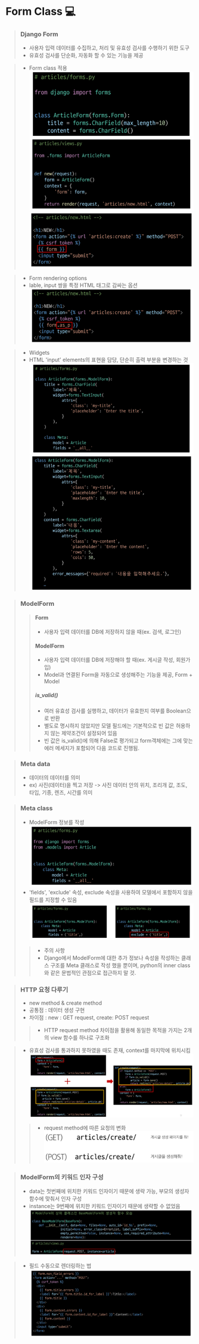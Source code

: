 # Form Class 💻

> ### Django Form
> - 사용자 입력 데이터를 수집하고, 처리 및 유효성 검사를 수행하기 위한 도구
> - 유효성 검사를 단순화, 자동화 할 수 있는 기능을 제공

> - Form class 적용
> ![img.png](img.png)
> ![img_1.png](img_1.png)
> ![img_2.png](img_2.png)

> - Form rendering options
> - lable, input 쌍을 특정 HTML 태그로 감싸는 옵션
> ![img_3.png](img_3.png)

> - Widgets
> - HTML 'input' elements의 표현을 담당, 단순히 출력 부분을 변경하는 것
> ![img_9.png](img_9.png)
> ![img_10.png](img_10.png)

> ### ModelForm
>> #### Form
>> - 사용자 입력 데이터를 DB에 저장하지 않을 때(ex. 검색, 로그인)
>> #### ModelForm
>> - 사용자 입력 데이터를 DB에 저장해야 할 때(ex. 게시글 작성, 회원가입)
>> - Model과 연결된 Form을 자동으로 생성해주는 기능을 제공, Form + Model
>> ##### is_valid()
>> - 여러 유효성 검사를 실행하고, 데이터가 유효한지 여부를 Boolean으로 반환
>> - 별도로 명시하지 않았지만 모델 필드에는 기본적으로 빈 값은 허용하지 않는 제약조건이 설정되어 있음
>> - 빈 값은 is_valid()에 의해 False로 평가되고 form객체에는 그에 맞는 에러 메세지가 포함되어 다음 코드로 진행됨.

> ### Meta data
> - 데이터의 데이터를 의미
> - ex) 사진(데이터)을 찍고 저장 -> 사진 데이터 안의 위치, 조리개 값, 조도, 타입, 기종, 렌즈, 시간를 의미

> ### Meta class
> - ModelForm 정보를 작성
> ![img_4.png](img_4.png)
> - 'fields', 'exclude' 속성, exclude 속성을 사용하여 모델에서 포함하지 않을 필드를 지정할 수 있음
> ![img_5.png](img_5.png)
>> - 주의 사항
>> - Django에서 ModelForm에 대한 추가 정보나 속성을 작성하는 클래스 구조를 Meta 클래스로 작성 했을 뿐이며, python의 inner class와 같은 문법적인 관점으로 접근하지 말 것.

> ### HTTP 요청 다루기
> - new method & create method
> - 공통점 : 데이터 생성 구현
> - 차이점 : new : GET request, create: POST request
>> - HTTP request method 차이점을 활용해 동일한 목적을 가지는 2개의 view 함수를 하나로 구조화 
 
> - 유효성 검사를 통과하지 못하였을 때도 존재, context를 마지막에 위치시킴
> ![img_6.png](img_6.png)
>> - request method에 따른 요청의 변화
>> ![img_7.png](img_7.png)

> ### ModelForm의 키워드 인자 구성
> - data는 첫번째에 위치한 키워드 인자이기 때문에 생략 가능, 부모의 생성자 함수에 맞춰서 인자 구성
> - instance는 9번째에 위치한 키워드 인자이기 때문에 생략할 수 없었음
>![img_8.png](img_8.png)

> - 필드 수동으로 렌더링하는 법
> ![img_11.png](img_11.png)